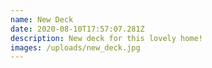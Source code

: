 ```yaml
---
name: New Deck
date: 2020-08-10T17:57:07.281Z
description: New deck for this lovely home!
images: /uploads/new_deck.jpg
---
```

